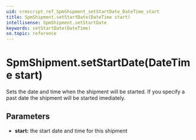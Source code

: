 ```yaml
---
uid: crmscript_ref_SpmShipment_setStartDate_DateTime_start
title: SpmShipment.setStartDate(DateTime start)
intellisense: SpmShipment.setStartDate
keywords: setStartDate(DateTime)
so.topic: reference
---
```


# SpmShipment.setStartDate(DateTime start)

Sets the date and time when the shipment will be started. If you specify a past date the shipment will be started imediately.

## Parameters

* **start:** the start date and time for this shipment

